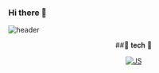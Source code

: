 ### Hi there 👋

<!--
**Ohminjung0804/Ohminjung0804** is a ✨ _special_ ✨ repository because its `README.md` (this file) appears on your GitHub profile.

Here are some ideas to get you started:


❓ Who I am ❓
- 🔭 I’m currently working on ...
- 🌱 I’m currently learning ...
- 👯 I’m looking to collaborate on ...
- 🤔 I’m looking for help with ...
- 💬 Ask me about ...
- 📫 How to reach me: ...
- 😄 Pronouns: ...
- ⚡ Fun fact: ...
-->
![header](https://capsule-render.vercel.app/api?type=waving&color=auto&height=300&section=header&text=MINJUNG&fontSize=90)
<div align=center>
  
##🤍 𝐭𝐞𝐜𝐡 🤍
 
[![JS](https://img.shields.io/badge/php-black?style=flat-square&logo=PHP&logoColor=#777BB4)](github.com/Joowon0220/TODO-List)
